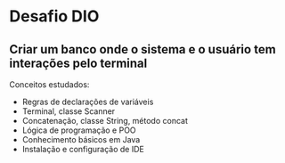 # Desafio DIO
## Criar um banco onde o sistema e o usuário tem interações pelo terminal

Conceitos estudados: 
- Regras de declarações de variáveis
- Terminal, classe Scanner
- Concatenação, classe String, método concat
- Lógica de programação e POO
- Conhecimento básicos em Java
- Instalação e configuração de IDE
